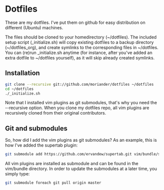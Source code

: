 Dotfiles
========

These are my dotfiles. I've put them on github for easy distribution on different (Ubuntu) machines.

The files should be cloned to your homedirectory (~/dotfiles). The included setup script (_initialize.sh) will copy existing dotfiles to a backup directory (~/dotfiles_org), and create symlinks to the corresponding files in ~/dotfiles. You can (re)run _initialize.sh anytime (for instance, after you've added an extra dotfile to ~/dotfiles yourself), as it will skip already created symlinks.

Installation
------------

``` bash
git clone --recursive git://github.com/moriander/dotfiles ~/dotfiles
cd ~/dotfiles
./_initialize.sh
```

Note that I installed vim plugins as git submodules, that's why you need the --recursive option. When you clone my dotfiles repo, all vim plugins are recursively cloned from their original contributors.

Git and submodules
------------------

So, how did I add the vim plugins as git submodules? As an example, this is how I've added the supertab plugin:

``` bash
git submodule add https://github.com/ervandew/supertab.git vim/bundle/supertab
```

All vim plugins are installed as submodule and can be found in the vim/bundle directory. In order to update the submodules at a later time, you simply type:

``` bash
git submodule foreach git pull origin master
```
